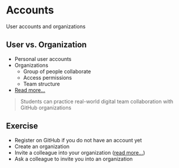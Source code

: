 # Accounts

User accounts and organizations


## User vs. Organization

* Personal user accounts
* Organizations
  * Group of people collaborate
  * Access permissions
  * Team structure
* [Read more...](https://help.github.com/articles/differences-between-user-and-organization-accounts/)

> Students can practice real-world digital team collaboration with GitHub organizations


## Exercise

* Register on GitHub if you do not have an account yet
* Create an organization
* Invite a colleague into your organization ([read more...](https://help.github.com/articles/inviting-users-to-join-your-organization/))
* Ask a colleague to invite you into an organization
